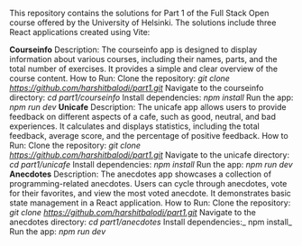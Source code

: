 This repository contains the solutions for Part 1 of the Full Stack Open course offered by the University of Helsinki. The solutions include three React applications created using Vite:

**Courseinfo**
Description: The courseinfo app is designed to display information about various courses, including their names, parts, and the total number of exercises. It provides a simple and clear overview of the course content.
How to Run:
Clone the repository: _git clone https://github.com/harshitbalodi/part1.git_
Navigate to the courseinfo directory: _cd part1/courseinfo_
Install dependencies: _npm install_
Run the app: _npm run dev_
**Unicafe**
Description: The unicafe app allows users to provide feedback on different aspects of a cafe, such as good, neutral, and bad experiences. It calculates and displays statistics, including the total feedback, average score, and the percentage of positive feedback.
How to Run:
Clone the repository: _git clone https://github.com/harshitbalodi/part1.git_
Navigate to the unicafe directory: _cd part1/unicafe_
Install dependencies: _npm install_
Run the app: _npm run dev_
**Anecdotes**
Description: The anecdotes app showcases a collection of programming-related anecdotes. Users can cycle through anecdotes, vote for their favorites, and view the most voted anecdote. It demonstrates basic state management in a React application.
How to Run:
Clone the repository: _git clone https://github.com/harshitbalodi/part1.git_
Navigate to the anecdotes directory: _cd part1/anecdotes_
Install dependencies:_ npm install_
Run the app: _npm run dev_
